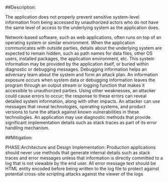 ##Description:

The application does not properly prevent sensitive system-level information from being accessed by unauthorized actors who do not have the same level of access to the underlying system as the application does.

Network-based software, such as web applications, often runs on top of an operating system or similar environment. When the application communicates with outside parties, details about the underlying system are expected to remain hidden, such as path names for data files, other OS users, installed packages, the application environment, etc. This system information may be provided by the application itself, or buried within diagnostic or debugging messages. Debugging information helps an adversary learn about the system and form an attack plan. An information exposure occurs when system data or debugging information leaves the program through an output stream or logging function that makes it accessible to unauthorized parties. Using other weaknesses, an attacker could cause errors to occur; the response to these errors can reveal detailed system information, along with other impacts. An attacker can use messages that reveal technologies, operating systems, and product versions to tune the attack against known vulnerabilities in these technologies. An application may use diagnostic methods that provide significant implementation details such as stack traces as part of its error handling mechanism.

##Mitigation:


PHASE:Architecture and Design Implementation:
Production applications should never use methods that generate internal details such as stack traces and error messages unless that information is directly committed to a log that is not viewable by the end user. All error message text should be HTML entity encoded before being written to the log file to protect against potential cross-site scripting attacks against the viewer of the logs

